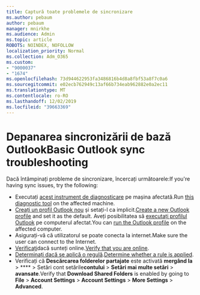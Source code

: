 ```yaml
---
title: Captură toate problemele de sincronizare
ms.author: pebaum
author: pebaum
manager: mnirkhe
ms.audience: Admin
ms.topic: article
ROBOTS: NOINDEX, NOFOLLOW
localization_priority: Normal
ms.collection: Adm_O365
ms.custom:
- "9000037"
- "1674"
ms.openlocfilehash: 73d944622953fa3486816b4d8a8fbf53a8f7c0a6
ms.sourcegitcommit: e02ecb762949c13af66b734eab962882e0a2ec11
ms.translationtype: MT
ms.contentlocale: ro-RO
ms.lasthandoff: 12/02/2019
ms.locfileid: "39663369"
---
```

# <a name="basic-outlook-sync-troubleshooting"></a><span data-ttu-id="d8a5b-102">Depanarea sincronizării de bază Outlook</span><span class="sxs-lookup"><span data-stu-id="d8a5b-102">Basic Outlook sync troubleshooting</span></span>

<span data-ttu-id="d8a5b-103">Dacă întâmpinați probleme de sincronizare, încercați următoarele:</span><span class="sxs-lookup"><span data-stu-id="d8a5b-103">If you're having sync issues, try the following:</span></span>

- <span data-ttu-id="d8a5b-104">Executați [acest instrument de diagnosticare](https://aka.ms/sara-outlooksendreceive) pe mașina afectată.</span><span class="sxs-lookup"><span data-stu-id="d8a5b-104">Run [this diagnostic tool](https://aka.ms/sara-outlooksendreceive) on the affected machine.</span></span>
- <span data-ttu-id="d8a5b-105">[Creați un profil Outlook nou](https://support.office.com/article/f544c1ba-3352-4b3b-be0b-8d42a540459d) și setați-l ca implicit.</span><span class="sxs-lookup"><span data-stu-id="d8a5b-105">[Create a new Outlook profile](https://support.office.com/article/f544c1ba-3352-4b3b-be0b-8d42a540459d) and set it as the default.</span></span> <span data-ttu-id="d8a5b-106">Aveți posibilitatea să [executați profilul Outlook](https://aka.ms/SaRA-OutlookSetupProfile) pe computerul afectat.</span><span class="sxs-lookup"><span data-stu-id="d8a5b-106">You can [run the Outlook profile](https://aka.ms/SaRA-OutlookSetupProfile) on the affected computer.</span></span>
- <span data-ttu-id="d8a5b-107">Asigurați-vă că utilizatorul se poate conecta la internet.</span><span class="sxs-lookup"><span data-stu-id="d8a5b-107">Make sure the user can connect to the Internet.</span></span> 
- <span data-ttu-id="d8a5b-108">[Verificați](https://support.office.com/article/2460e4a8-16c7-47fc-b204-b1549275aac9)dacă sunteți online.</span><span class="sxs-lookup"><span data-stu-id="d8a5b-108">[Verify that you are online](https://support.office.com/article/2460e4a8-16c7-47fc-b204-b1549275aac9).</span></span>
- <span data-ttu-id="d8a5b-109">[Determinați dacă se aplică o regulă](https://support.office.com/article/C24F5DEA-9465-4DF4-AD17-A50704D66C59).</span><span class="sxs-lookup"><span data-stu-id="d8a5b-109">[Determine whether a rule is applied](https://support.office.com/article/C24F5DEA-9465-4DF4-AD17-A50704D66C59).</span></span>
- <span data-ttu-id="d8a5b-110">Verificați că **Descărcarea folderelor partajate** este activată **mergând la** > \*\*\*\* > Setări cont setările**contului** > **Setări mai multe setări** > **avansate**.</span><span class="sxs-lookup"><span data-stu-id="d8a5b-110">Verify that **Download Shared Folders** is enabled by going to **File** > **Account Settings** > **Account Settings** > **More Settings** > **Advanced**.</span></span>